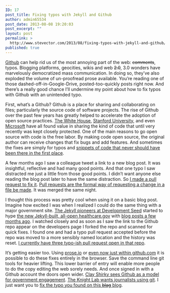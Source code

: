 ```yaml
---
ID: 17
post_title: Fixing typos with Jekyll and Github
author: admin65534
post_date: 2013-08-08 19:20:03
post_excerpt: ""
layout: post
permalink: >
  http://www.stevector.com/2013/08/fixing-typos-with-jekyll-and-github/
published: true
---
```

<a href="http://github.com">Github</a> can help rid us of the most annoying part of the web: <del>comments</del>, typos. Blogging platforms, geocities, wikis and web <del>2.0</del>, 3.0 wonders have marvelously democratized mass communication. In doing so, they’ve also exploded the volume of un-proofread prose available. You’re reading one of those dashed-off-in-Google-Drive, posted-too-quickly posts right now. And there’s a really good chance I’ll undermine my point about how to fix typos with Github with an unintended typo.

First, what’s a Github? Github is a place for sharing and collaborating on files; particularly the source code of software projects. The rise of Github over the past few years has greatly helped to accelerate the adoption of open source practices. <a href="https://github.com/whitehouse">The White House</a>, <a href="https://github.com/Stanford">Stanford University</a>, and even <a href="https://github.com/msopentech">Microsoft</a> have all found value in sharing the kind of code that until very recently was kept closely protected. One of the main reasons to go open source with code is the free labor. By making code open source, the original author can receive changes that fix bugs and add features. And sometimes the fixes are simply for typos and <a title="Like the time I heard raptor noises coming from the White House base theme." href="https://github.com/WhiteHouse/fortyfour/commit/9da757c25afe6675787638044c493e0403cd9706">snippets of code that never should have been there in the first place</a>.

A few months ago I saw a colleague tweet a link to a new blog post. It was insightful, reflective and had many good points. And that one typo I saw distracted me just a little from those good points. I didn’t want anyone else reading the blog post later to have the same distraction. So <a href="https://github.com/eaton/eaton.github.com/pull/2">I made a pull request to fix it</a>. <a title="Here's Github's explanation of how pull requests work." href="https://help.github.com/articles/using-pull-requests">Pull requests are the formal way of requesting a change in a file be made</a>. It was merged the same night.

I thought this process was pretty cool when using it on a basic blog post. Imagine how excited I was when I realized I could do the same thing with a major government site. <a href="http://developmentseed.org/blog/2011/09/09/jekyll-github-pages/">The Jekyll pioneers at Development Seed</a> started to hype <a href="https://www.healthcare.gov/">the new Jekyll-built, all-open healthcare.gov</a> with <a href="http://developmentseed.org/blog/new-healthcare-gov-is-open-and-cms-free/">blog posts a few months ago</a>. I watched closely and as soon as I saw the link to the Github repo appear on the developers page I forked the repo and scanned for quick fixes. I found one and had a typo pull request accepted before the repo was moved to a more sensibly named location and the history was reset. <a href="https://github.com/CMSgov/healthcare.gov/pulls">I currently have three typo-ish pull request open in that repo</a>.

It’s getting easier too. Using <a title="I inserted this like to prose.io by using prose.io" href="http://prose.io/">prose.io</a> or <a href="https://github.com/blog/1557-github-flow-in-the-browser">even now just within github.com</a> it is possible to do these fixes entirely in the browser. Save the command line git tools for heavier lifting. This lower barrier of entry will enable more people to do the copy editing the web sorely needs. And once signed in with a Github account the doors open wider. <a href="http://www.ted.com/talks/clay_shirky_how_the_internet_will_one_day_transform_government.html">Clay Shirky sees Github as a model for government engagement</a>. <a href="http://knightlab.northwestern.edu/2013/06/13/getting-github-why-journalists-should-know-and-use-the-social-coding-site/">The Knight Lab wants journalists using git</a>. I just want you to <a href="https://github.com/stevector/stevector.github.io/fork">fix the typo you found on this <del>blag</del> blog</a>.